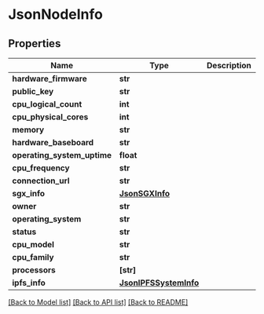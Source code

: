 # JsonNodeInfo


## Properties
Name | Type | Description | Notes
------------ | ------------- | ------------- | -------------
**hardware_firmware** | **str** |  | [optional] 
**public_key** | **str** |  | [optional] 
**cpu_logical_count** | **int** |  | [optional] 
**cpu_physical_cores** | **int** |  | [optional] 
**memory** | **str** |  | [optional] 
**hardware_baseboard** | **str** |  | [optional] 
**operating_system_uptime** | **float** |  | [optional] 
**cpu_frequency** | **str** |  | [optional] 
**connection_url** | **str** |  | [optional] 
**sgx_info** | [**JsonSGXInfo**](JsonSGXInfo.md) |  | [optional] 
**owner** | **str** |  | [optional] 
**operating_system** | **str** |  | [optional] 
**status** | **str** |  | [optional] 
**cpu_model** | **str** |  | [optional] 
**cpu_family** | **str** |  | [optional] 
**processors** | **[str]** |  | [optional] 
**ipfs_info** | [**JsonIPFSSystemInfo**](JsonIPFSSystemInfo.md) |  | [optional] 

[[Back to Model list]](../README.md#documentation-for-models) [[Back to API list]](../README.md#documentation-for-api-endpoints) [[Back to README]](../README.md)



